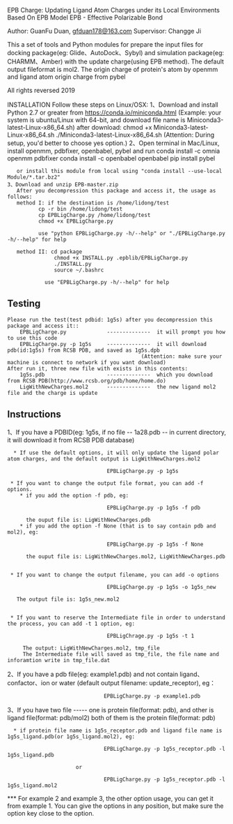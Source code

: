 EPB Charge: Updating Ligand Atom Charges under its Local Environments Based On EPB Model
EPB - Effective Polarizable Bond

Author: GuanFu Duan, gfduan178@163.com
Supervisor: Changge Ji

This a set of tools and Python modules for prepare the input files for docking package(eg: Glide、AutoDock、Sybyl) and simulation package(eg: CHARMM、Amber) with the update charge(using EPB method).
The default output fileformat is mol2.
The origin charge of protein's atom by openmm and ligand atom origin charge from pybel

All rights reversed 2019


INSTALLATION
Follow these steps on Linux/OSX:
    1、Download and install Python 2.7 or greater from https://conda.io/miniconda.html
       (Example: your system is ubuntu/Linux with 64-bit, and download file name is Miniconda3-latest-Linux-x86_64.sh)
       after download: chmod +x  Miniconda3-latest-Linux-x86_64.sh
                       ./Miniconda3-latest-Linux-x86_64.sh
       (Attention: During setup, you'd better to choose yes option.)
    2、Open terminal in Mac/Linux, install openmm, pdbfixer, openbabel, pybel and run
       conda install -c omnia openmm pdbfixer
       conda install -c openbabel openbabel
       pip install pybel
       
       or install this module from local using "conda install --use-local Module/*.tar.bz2"
    3、Download and unzip EPB-master.zip
       After you decompression this package and access it, the usage as follows:
       method I: if the destination is /home/lidong/test
              cp -r bin /home/lidong/test
              cp EPBLigCharge.py /home/lidong/test
              chmod +x EPBLigCharge.py

              use "python EPBLigCharge.py -h/--help" or "./EPBLigCharge.py -h/--help" for help
    
       method II: cd package
                   chmod +x INSTALL.py .epblib/EPBLigCharge.py
                   ./INSTALL.py
                   source ~/.bashrc

                use "EPBLigCharge.py -h/--help" for help

Testing
-------
    Please run the test(test pdbid: 1g5s) after you decompression this package and access it::
        EPBLigCharge.py             --------------  it will prompt you how to use this code
        EPBLigCharge.py -p 1g5s     --------------  it will download pdb(id:1g5s) from RCSB PDB, and saved as 1g5s.dpb
                                               (Attention: make sure your machine is connect to network if you want download)
    After run it, three new file with exists in this contents:
        1g5s.pdb                    --------------  which you download from RCSB PDB(http://www.rcsb.org/pdb/home/home.do)
        LigWithNewCharges.mol2      --------------  the new ligand mol2 file and the charge is update



Instructions
-------------

   1、If you have a PDBID(eg: 1g5s, if no file -- 1a28.pdb -- in current directory, it will download it from RCSB PDB database)
      
      * If use the default options, it will only update the ligand polar atom charges, and the default output is LigWithNewCharges.mol2 
        
                                    EPBLigCharge.py -p 1g5s
        
     * If you want to change the output file format, you can add -f options.
        * if you add the option -f pdb, eg:
        
                                    EPBLigCharge.py -p 1g5s -f pdb
        
          the ouput file is: LigWithNewCharges.pdb 
        * if you add the option -f None (that is to say contain pdb and mol2), eg:
        
                                    EPBLigCharge.py -p 1g5s -f None
        
          the ouput file is: LigWithNewCharges.mol2, LigWithNewCharges.pdb 
     
     
     * If you want to change the output filename, you can add -o options

                                    EPBLigCharge.py -p 1g5s -o 1g5s_new
       
       The output file is: 1g5s_new.mol2 
       
       
     * If you want to reserve the Intermediate file in order to understand the process, you can add -t 1 option, eg:
   
                                    EPBLigChrage.py -p 1g5s -t 1

         The output: LigWithNewCharges.mol2, tmp_file 
         The Intermediate file will saved as tmp_file, the file name and inforamtion write in tmp_file.dat 
   
   		  
   2、If you have a pdb file(eg: example1.pdb) and not contain ligand、confactor、ion or water
      (default output filename: update_receptor), eg：
   
                                   EPBLigCharge.py -p example1.pdb
   
   3、If you have two file ----- one is protein file(format: pdb), and other is ligand file(format: pdb/mol2)
                                 both of them is the protein file(format: pdb)
   
      * if protein file name is 1g5s_receptor.pdb and ligand file name is 1g5s_ligand.pdb(or 1g5s_ligand.mol2), eg:
      
                                   EPBLigCharge.py -p 1g5s_receptor.pdb -l 1g5s_ligand.pdb
                          
                          or       
                          
                                   EPBLigCharge.py -p 1g5s_receptor.pdb -l 1g5s_ligand.mol2
      

   *** For example 2 and example 3, the other option usage, you can get it from example 1.
       You can give the options in any position, but make sure the option key close to the option.
